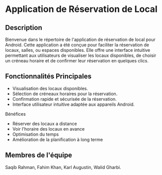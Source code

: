 # Application de Réservation de Local

## Description

Bienvenue dans le répertoire de l'application de réservation de local pour Android. Cette application a été conçue pour faciliter la réservation de locaux, salles, ou espaces disponibles. Elle offre une interface intuitive permettant aux utilisateurs de visualiser les locaux disponibles, de choisir un créneau horaire et de confirmer leur réservation en quelques clics.

## Fonctionnalités Principales

- Visualisation des locaux disponibles.
- Sélection de créneaux horaires pour la réservation.
- Confirmation rapide et sécurisée de la réservation.
- Interface utilisateur intuitive adaptée aux appareils Android.

Bénéfices
- Réserver des locaux a distance
- Voir l'horaire des locaux en avance
- Optimisation du temps
- Amélioration de la planification à long terme

## Membres de l'équipe

Saqib Rahman, Fahim Khan, Karl Augustin, Walid Gharbi.

